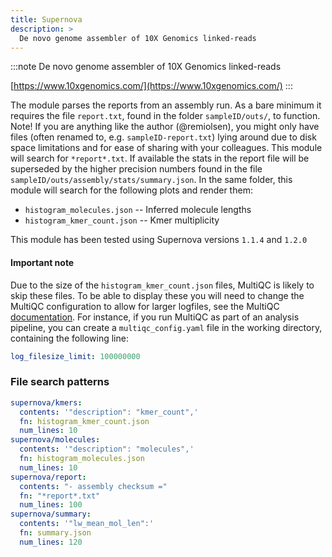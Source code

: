 ```yaml
---
title: Supernova
description: >
  De novo genome assembler of 10X Genomics linked-reads
---
```


<!--
~~~~~ DO NOT EDIT ~~~~~
This file is autogenerated from the MultiQC module python docstring.
Do not edit the markdown, it will be overwritten.

File path for the source of this content: multiqc/modules/supernova/supernova.py
~~~~~~~~~~~~~~~~~~~~~~~
-->

:::note
De novo genome assembler of 10X Genomics linked-reads

[https://www.10xgenomics.com/](https://www.10xgenomics.com/)
:::

The module parses the reports from an assembly run. As a bare minimum it requires the file `report.txt`,
found in the folder `sampleID/outs/`, to function. Note! If you are anything like the author (@remiolsen),
you might only have files (often renamed to, e.g. `sampleID-report.txt`) lying around due to disk space limitations
and for ease of sharing with your colleagues. This module will search for `*report*.txt`. If available the stats
in the report file will be superseded by the higher precision numbers found in the file
`sampleID/outs/assembly/stats/summary.json`. In the same folder, this module will search for the following plots
and render them:

- `histogram_molecules.json` -- Inferred molecule lengths
- `histogram_kmer_count.json` -- Kmer multiplicity

This module has been tested using Supernova versions `1.1.4` and `1.2.0`

#### Important note

Due to the size of the `histogram_kmer_count.json` files, MultiQC is likely to skip these files. To be able to
display these you will need to change the MultiQC configuration to allow for larger logfiles, see the MultiQC
[documentation](../usage/troubleshooting.md#big-log-files). For instance, if you run MultiQC as part of an
analysis pipeline, you can create a `multiqc_config.yaml` file in the working directory, containing the
following line:

```yaml
log_filesize_limit: 100000000
```

### File search patterns

```yaml
supernova/kmers:
  contents: '"description": "kmer_count",'
  fn: histogram_kmer_count.json
  num_lines: 10
supernova/molecules:
  contents: '"description": "molecules",'
  fn: histogram_molecules.json
  num_lines: 10
supernova/report:
  contents: "- assembly checksum ="
  fn: "*report*.txt"
  num_lines: 100
supernova/summary:
  contents: '"lw_mean_mol_len":'
  fn: summary.json
  num_lines: 120
```
